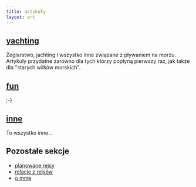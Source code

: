 ```yaml
---
title: artykuły 
layout: art
---
```


[yachting](/yachting)
---------------------
Żeglarstwo, jachting i wszystko inne związane z pływaniem na morzu.  
Artykuły przydatne zarówno dla tych którzy popłyną pierwszy raz, jak także dla "starych wilków morskich".


[fun](/fun)
-------------
;-)


[inne](/inne)
-------------
To wszystko inne...


Pozostałe sekcje
-----------------
* [planowane rejsy](/rejsy)
* [relacje z rejsów](/relacje)
* [o mnie](/arek)

